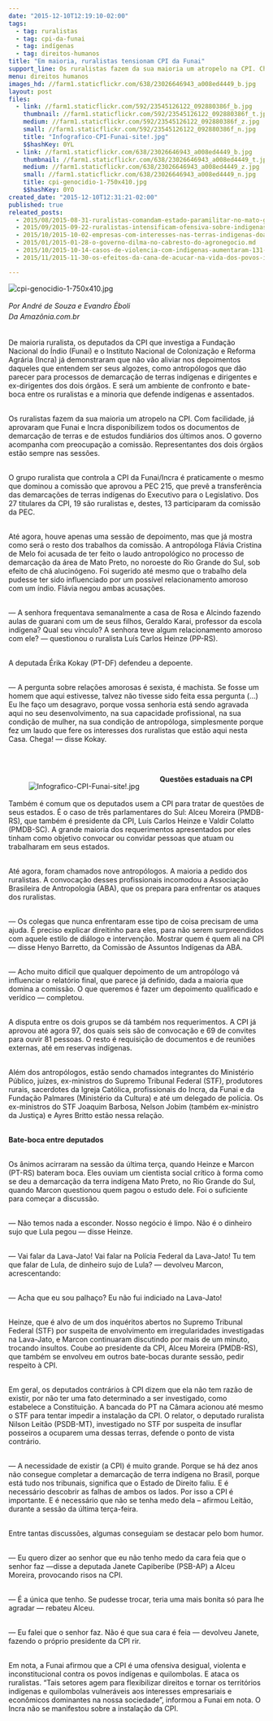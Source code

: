 ```yaml
---
date: "2015-12-10T12:19:10-02:00"
tags:
  - tag: ruralistas
  - tag: cpi-da-funai
  - tag: indígenas
  - tag: direitos-humanos
title: "Em maioria, ruralistas tensionam CPI da Funai"
support_line: Os ruralistas fazem da sua maioria um atropelo na CPI. Chegam ao cúmulo de acusarem antropóloga de  demarcar terra sob efeito de chá alucinógeno.
menu: direitos humanos
images_hd: //farm1.staticflickr.com/638/23026646943_a008ed4449_b.jpg
layout: post
files:
  - link: //farm1.staticflickr.com/592/23545126122_092880386f_b.jpg
    thumbnail: //farm1.staticflickr.com/592/23545126122_092880386f_t.jpg
    medium: //farm1.staticflickr.com/592/23545126122_092880386f_z.jpg
    small: //farm1.staticflickr.com/592/23545126122_092880386f_n.jpg
    title: "Infografico-CPI-Funai-site!.jpg"
    $$hashKey: 0YL
  - link: //farm1.staticflickr.com/638/23026646943_a008ed4449_b.jpg
    thumbnail: //farm1.staticflickr.com/638/23026646943_a008ed4449_t.jpg
    medium: //farm1.staticflickr.com/638/23026646943_a008ed4449_z.jpg
    small: //farm1.staticflickr.com/638/23026646943_a008ed4449_n.jpg
    title: cpi-genocidio-1-750x410.jpg
    $$hashKey: 0YO
created_date: "2015-12-10T12:31:21-02:00"
published: true
releated_posts:
  - 2015/08/2015-08-31-ruralistas-comandam-estado-paramilitar-no-mato-grosso-do-sul-afirma-cimi.md
  - 2015/09/2015-09-22-ruralistas-intensificam-ofensiva-sobre-indigenas-e-abrem-cpi-contra-o-cimi-no-ms.md
  - 2015/10/2015-10-02-empresas-com-interesses-nas-terras-indigenas-doaram-a-ruralistas-da-cpi-do-cimi.md
  - 2015/01/2015-01-28-o-governo-dilma-no-cabresto-do-agronegocio.md
  - 2015/10/2015-10-14-casos-de-violencia-com-indigenas-aumentaram-131-aponta-relatorio.md
  - 2015/11/2015-11-30-os-efeitos-da-cana-de-acucar-na-vida-dos-povos-indigenas-do-mato-grosso-do-sul.md

---
```

<p style="line-height: 20.8px;"><img alt="cpi-genocidio-1-750x410.jpg" src="//farm1.staticflickr.com/638/23026646943_a008ed4449_b.jpg" /></p>

<p style="line-height: 20.8px;"><em>Por Andr&eacute; de Souza e Evandro &Eacute;boli<br />
Da&nbsp;Amaz&ocirc;nia.com.br</em></p>

<p><br />
De maioria ruralista, os deputados da CPI que investiga a Funda&ccedil;&atilde;o Nacional do &Iacute;ndio (Funai) e o Instituto Nacional de Coloniza&ccedil;&atilde;o e Reforma Agr&aacute;ria (Incra) j&aacute; demonstraram que n&atilde;o v&atilde;o aliviar nos depoimentos daqueles que entendem ser seus algozes, como antrop&oacute;logos que d&atilde;o parecer para processos de demarca&ccedil;&atilde;o de terras ind&iacute;genas e dirigentes e ex-dirigentes dos dois &oacute;rg&atilde;os. E ser&aacute; um ambiente de confronto e bate-boca entre os ruralistas e a minoria que defende ind&iacute;genas e assentados.</p>

<p><br />
Os ruralistas fazem da sua maioria um atropelo na CPI. Com facilidade, j&aacute; aprovaram que Funai e Incra disponibilizem todos os documentos de demarca&ccedil;&atilde;o de terras e de estudos fundi&aacute;rios dos &uacute;ltimos anos. O governo acompanha com preocupa&ccedil;&atilde;o a comiss&atilde;o. Representantes dos dois &oacute;rg&atilde;os est&atilde;o sempre nas sess&otilde;es.</p>

<p><br />
O grupo ruralista que controla a CPI da Funai/Incra &eacute; praticamente o mesmo que dominou a comiss&atilde;o que aprovou a PEC 215, que prev&ecirc; a transfer&ecirc;ncia das demarca&ccedil;&otilde;es de terras ind&iacute;genas do Executivo para o Legislativo. Dos 27 titulares da CPI, 19 s&atilde;o ruralistas e, destes, 13 participaram da comiss&atilde;o da PEC.</p>

<p><br />
At&eacute; agora, houve apenas uma sess&atilde;o de depoimento, mas que j&aacute; mostra como ser&aacute; o resto dos trabalhos da comiss&atilde;o. A antrop&oacute;loga Fl&aacute;via Cristina de Melo foi acusada de ter feito o laudo antropol&oacute;gico no processo de demarca&ccedil;&atilde;o da &aacute;rea de Mato Preto, no noroeste do Rio Grande do Sul, sob efeito de ch&aacute; alucin&oacute;geno. Foi sugerido at&eacute; mesmo que o trabalho dela pudesse ter sido influenciado por um poss&iacute;vel relacionamento amoroso com um &iacute;ndio. Fl&aacute;via negou ambas acusa&ccedil;&otilde;es.</p>

<p><br />
&mdash; A senhora frequentava semanalmente a casa de Rosa e Alcindo fazendo aulas de guarani com um de seus filhos, Geraldo Karai, professor da escola ind&iacute;gena? Qual seu v&iacute;nculo? A senhora teve algum relacionamento amoroso com ele? &mdash; questionou o ruralista Lu&iacute;s Carlos Heinze (PP-RS).</p>

<p><br />
A deputada &Eacute;rika Kokay (PT-DF) defendeu a depoente.</p>

<p><br />
&mdash; A pergunta sobre rela&ccedil;&otilde;es amorosas &eacute; sexista, &eacute; machista. Se fosse um homem que aqui estivesse, talvez n&atilde;o tivesse sido feita essa pergunta (&hellip;) Eu lhe fa&ccedil;o um desagravo, porque vossa senhoria est&aacute; sendo agravada aqui no seu desenvolvimento, na sua capacidade profissional, na sua condi&ccedil;&atilde;o de mulher, na sua condi&ccedil;&atilde;o de antrop&oacute;loga, simplesmente porque fez um laudo que fere os interesses dos ruralistas que est&atilde;o aqui nesta Casa. Chega! &mdash; disse Kokay.</p>

<p><br />
&nbsp;</p>

<figure class="image" style="float:left"><img alt="Infografico-CPI-Funai-site!.jpg" src="//farm1.staticflickr.com/592/23545126122_092880386f_b.jpg" />
<figcaption></figcaption>
</figure>

<p><strong>Quest&otilde;es estaduais na CPI</strong></p>

<p><br />
Tamb&eacute;m &eacute; comum que os deputados usem a CPI para tratar de quest&otilde;es de seus estados. &Eacute; o caso de tr&ecirc;s parlamentares do Sul: Alceu Moreira (PMDB-RS), que tamb&eacute;m &eacute; presidente da CPI, Lu&iacute;s Carlos Heinze e Valdir Colatto (PMDB-SC). A grande maioria dos requerimentos apresentados por eles tinham como objetivo convocar ou convidar pessoas que atuam ou trabalharam em seus estados.</p>

<p><br />
At&eacute; agora, foram chamados nove antrop&oacute;logos. A maioria a pedido dos ruralistas. A convoca&ccedil;&atilde;o desses profissionais incomodou a Associa&ccedil;&atilde;o Brasileira de Antropologia (ABA), que os prepara para enfrentar os ataques dos ruralistas.</p>

<p><br />
&mdash; Os colegas que nunca enfrentaram esse tipo de coisa precisam de uma ajuda. &Eacute; preciso explicar direitinho para eles, para n&atilde;o serem surpreendidos com aquele estilo de di&aacute;logo e interven&ccedil;&atilde;o. Mostrar quem &eacute; quem ali na CPI &mdash; disse Henyo Barretto, da Comiss&atilde;o de Assuntos Ind&iacute;genas da ABA.</p>

<p><br />
&mdash; Acho muito dif&iacute;cil que qualquer depoimento de um antrop&oacute;logo v&aacute; influenciar o relat&oacute;rio final, que parece j&aacute; definido, dada a maioria que domina a comiss&atilde;o. O que queremos &eacute; fazer um depoimento qualificado e ver&iacute;dico &mdash; completou.</p>

<p><br />
A disputa entre os dois grupos se d&aacute; tamb&eacute;m nos requerimentos. A CPI j&aacute; aprovou at&eacute; agora 97, dos quais seis s&atilde;o de convoca&ccedil;&atilde;o e 69 de convites para ouvir 81 pessoas. O resto &eacute; requisi&ccedil;&atilde;o de documentos e de reuni&otilde;es externas, at&eacute; em reservas ind&iacute;genas.</p>

<p><br />
Al&eacute;m dos antrop&oacute;logos, est&atilde;o sendo chamados integrantes do Minist&eacute;rio P&uacute;blico, ju&iacute;zes, ex-ministros do Supremo Tribunal Federal (STF), produtores rurais, sacerdotes da Igreja Cat&oacute;lica, profissionais do Incra, da Funai e da Funda&ccedil;&atilde;o Palmares (Minist&eacute;rio da Cultura) e at&eacute; um delegado de pol&iacute;cia. Os ex-ministros do STF Joaquim Barbosa, Nelson Jobim (tamb&eacute;m ex-ministro da Justi&ccedil;a) e Ayres Britto est&atilde;o nessa rela&ccedil;&atilde;o.</p>

<p><br />
<strong>Bate-boca entre deputados</strong></p>

<p><br />
Os &acirc;nimos acirraram na sess&atilde;o da &uacute;ltima ter&ccedil;a, quando Heinze e Marcon (PT-RS) bateram boca. Eles ouviam um cientista social cr&iacute;tico &agrave; forma como se deu a demarca&ccedil;&atilde;o da terra ind&iacute;gena Mato Preto, no Rio Grande do Sul, quando Marcon questionou quem pagou o estudo dele. Foi o suficiente para come&ccedil;ar a discuss&atilde;o.</p>

<p><br />
&mdash; N&atilde;o temos nada a esconder. Nosso neg&oacute;cio &eacute; limpo. N&atilde;o &eacute; o dinheiro sujo que Lula pegou &mdash; disse Heinze.</p>

<p><br />
&mdash; Vai falar da Lava-Jato! Vai falar na Pol&iacute;cia Federal da Lava-Jato! Tu tem que falar de Lula, de dinheiro sujo de Lula? &mdash; devolveu Marcon, acrescentando:</p>

<p><br />
&mdash; Acha que eu sou palha&ccedil;o? Eu n&atilde;o fui indiciado na Lava-Jato!</p>

<p><br />
Heinze, que &eacute; alvo de um dos inqu&eacute;ritos abertos no Supremo Tribunal Federal (STF) por suspeita de envolvimento em irregularidades investigadas na Lava-Jato, e Marcon continuaram discutindo por mais de um minuto, trocando insultos. Coube ao presidente da CPI, Alceu Moreira (PMDB-RS), que tamb&eacute;m se envolveu em outros bate-bocas durante sess&atilde;o, pedir respeito &agrave; CPI.</p>

<p><br />
Em geral, os deputados contr&aacute;rios &agrave; CPI dizem que ela n&atilde;o tem raz&atilde;o de existir, por n&atilde;o ter uma fato determinado a ser investigado, como estabelece a Constitui&ccedil;&atilde;o. A bancada do PT na C&acirc;mara acionou at&eacute; mesmo o STF para tentar impedir a instala&ccedil;&atilde;o da CPI. O relator, o deputado ruralista Nilson Leit&atilde;o (PSDB-MT), investigado no STF por suspeita de insuflar posseiros a ocuparem uma dessas terras, defende o ponto de vista contr&aacute;rio.</p>

<p><br />
&mdash; A necessidade de existir (a CPI) &eacute; muito grande. Porque se h&aacute; dez anos n&atilde;o consegue completar a demarca&ccedil;&atilde;o de terra ind&iacute;gena no Brasil, porque est&aacute; tudo nos tribunais, significa que o Estado de Direito faliu. E &eacute; necess&aacute;rio descobrir as falhas de ambos os lados. Por isso a CPI &eacute; importante. E &eacute; necess&aacute;rio que n&atilde;o se tenha medo dela &ndash; afirmou Leit&atilde;o, durante a sess&atilde;o da &uacute;ltima ter&ccedil;a-feira.</p>

<p><br />
Entre tantas discuss&otilde;es, algumas conseguiam se destacar pelo bom humor.</p>

<p><br />
&mdash; Eu quero dizer ao senhor que eu n&atilde;o tenho medo da cara feia que o senhor faz &mdash;disse a deputada Janete Capiberibe (PSB-AP) a Alceu Moreira, provocando risos na CPI.</p>

<p><br />
&mdash; &Eacute; a &uacute;nica que tenho. Se pudesse trocar, teria uma mais bonita s&oacute; para lhe agradar &mdash; rebateu Alceu.</p>

<p><br />
&mdash; Eu falei que o senhor faz. N&atilde;o &eacute; que sua cara &eacute; feia &mdash; devolveu Janete, fazendo o pr&oacute;prio presidente da CPI rir.</p>

<p><br />
Em nota, a Funai afirmou que a CPI &eacute; uma ofensiva desigual, violenta e inconstitucional contra os povos ind&iacute;genas e quilombolas. E ataca os ruralistas. &ldquo;Tais setores agem para flexibilizar direitos e tornar os territ&oacute;rios ind&iacute;genas e quilombolas vulner&aacute;veis aos interesses empresariais e econ&ocirc;micos dominantes na nossa sociedade&rdquo;, informou a Funai em nota. O Incra n&atilde;o se manifestou sobre a instala&ccedil;&atilde;o da CPI.</p>
